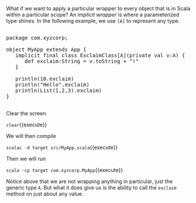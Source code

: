 What if we want to apply a particular wrapper to every object that is in Scala within a particular scope?  An _implicit wrapper_ is where a parameterized type shines.  In the following example, we use `[A]` to represent any type.

<pre class="file" data-filename="src/MyApp.scala" data-target="replace">

package com.xyzcorp;

object MyApp extends App {
   implicit final class ExclaimClass[A](private val v:A) {
      def exclaim:String = v.toString + "!"
   }

   println(10.exclaim)
   println("Hello".exclaim)
   println(List(1,2,3).exclaim)
}

</pre>

Clear the screen

`clear`{{execute}}

We will then compile

`scalac -d target src/MyApp.scala`{{execute}}

Then we will run

`scala -cp target com.xyzcorp.MyApp`{{execute}}

Notice above that we are not wrapping anything in particular, just the generic type `A`. But what it does give us is the ability to call the `exclaim` method on just about any value.
